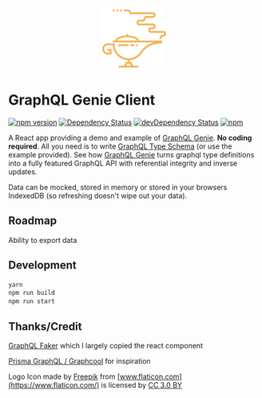 <div style="text-align:center"><img width="128px" src="/resources/logo.svg" alt="GraphQL Genie Client logo"></div>

# GraphQL Genie Client

[![npm version](https://img.shields.io/npm/v/graphql-genie-client.svg)](https://www.npmjs.com/package/graphql-genie-client)
[![Dependency Status](https://david-dm.org/genie-team/graphql-genie-client.svg)](https://david-dm.org/genie-team/graphql-genie-client)
[![devDependency Status](https://david-dm.org/genie-team/graphql-genie-client/dev-status.svg)](https://david-dm.org/genie-team/graphql-genie-client/?type=dev)
[![npm](https://img.shields.io/npm/l/graphql-genie-client.svg)](https://github.com/genie-team/graphql-genie-client/blob/master/LICENSE)



A React app providing a demo and example of [GraphQL Genie](https://github.com/genie-team/graphql-genie). __No coding required__.
All you need is to write [GraphQL Type Schema](https://graphql.org/learn/schema/) (or use the example provided). See how [GraphQL Genie](https://github.com/genie-team/graphql-genie) turns graphql type definitions into a fully featured GraphQL API with referential integrity and inverse updates. 

Data can be mocked, stored in memory or stored in your browsers IndexedDB (so refreshing doesn't wipe out your data).

## Roadmap
Ability to export data
## Development

```sh
yarn
npm run build
npm run start
```

## Thanks/Credit
[GraphQL Faker](https://github.com/APIs-guru/graphql-faker) which I largely copied the react component

[Prisma GraphQL / Graphcool](https://github.com/prismagraphql/prisma) for inspiration

Logo Icon made by [Freepik](http://www.freepik.com) from [www.flaticon.com](https://www.flaticon.com/) is licensed by [CC 3.0 BY](http://creativecommons.org/licenses/by/3.0/)